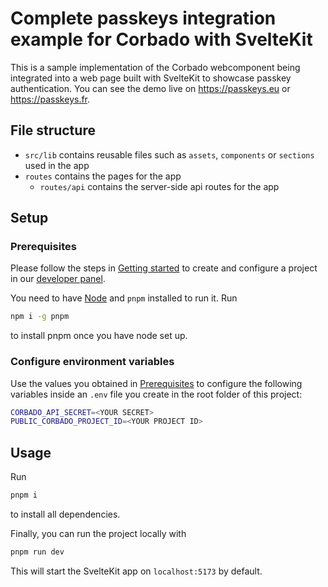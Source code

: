 # Complete passkeys integration example for Corbado with SvelteKit

This is a sample implementation of the Corbado webcomponent being integrated into a web page built with SvelteKit to showcase passkey authentication. You can see the demo live on <https://passkeys.eu> or <https://passkeys.fr>.

## File structure

- `src/lib` contains reusable files such as `assets`, `components` or `sections` used in the app
- `routes` contains the pages for the app
  - `routes/api` contains the server-side api routes for the app

## Setup

### Prerequisites

Please follow the steps in [Getting started](https://docs.corbado.com/overview/getting-started) to create and configure a project in our [developer panel](https://app.corbado.com).

You need to have [Node](https://nodejs.org/en/download) and `pnpm` installed to run it. Run

```bash
npm i -g pnpm
```

to install pnpm once you have node set up.

### Configure environment variables

Use the values you obtained in [Prerequisites](#prerequisites) to configure the following variables inside an `.env` file you create in the root folder of this project:

```sh
CORBADO_API_SECRET=<YOUR SECRET>
PUBLIC_CORBADO_PROJECT_ID=<YOUR PROJECT ID>
```

## Usage

Run

```bash
pnpm i
```

to install all dependencies.

Finally, you can run the project locally with

```bash
pnpm run dev
```

This will start the SvelteKit app on `localhost:5173` by default.
